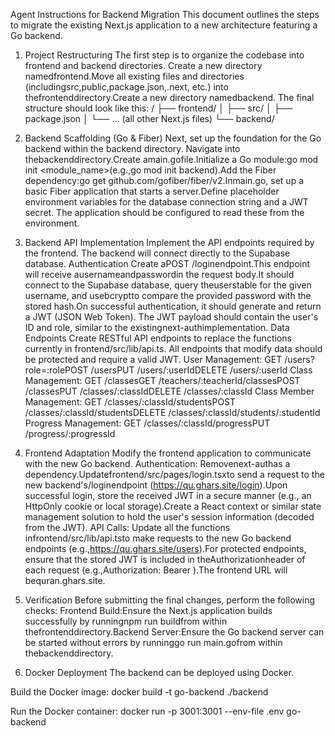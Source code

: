 Agent Instructions for Backend Migration
This document outlines the steps to migrate the existing Next.js application to a new architecture featuring a Go backend.
1. Project Restructuring
The first step is to organize the codebase into frontend and backend directories.
Create a new directory namedfrontend.Move all existing files and directories (includingsrc,public,package.json,.next, etc.) into thefrontenddirectory.Create a new directory namedbackend.
The final structure should look like this:
/
├── frontend/
│   ├── src/
│   ├── package.json
│   └── ... (all other Next.js files)
└── backend/

2. Backend Scaffolding (Go & Fiber)
Next, set up the foundation for the Go backend within the backend directory.
Navigate into thebackenddirectory.Create amain.gofile.Initialize a Go module:go mod init <module_name>(e.g.,go mod init backend).Add the Fiber dependency:go get github.com/gofiber/fiber/v2.Inmain.go, set up a basic Fiber application that starts a server.Define placeholder environment variables for the database connection string and a JWT secret. The application should be configured to read these from the environment.
3. Backend API Implementation
Implement the API endpoints required by the frontend. The backend will connect directly to the Supabase database.
Authentication
Create aPOST /loginendpoint.This endpoint will receive ausernameandpasswordin the request body.It should connect to the Supabase database, query theuserstable for the given username, and usebcryptto compare the provided password with the stored hash.On successful authentication, it should generate and return a JWT (JSON Web Token). The JWT payload should contain the user's ID and role, similar to the existingnext-authimplementation.
Data Endpoints
Create RESTful API endpoints to replace the functions currently in frontend/src/lib/api.ts. All endpoints that modify data should be protected and require a valid JWT.
User Management:
GET /users?role=:rolePOST /usersPUT /users/:userIdDELETE /users/:userId
Class Management:
GET /classesGET /teachers/:teacherId/classesPOST /classesPUT /classes/:classIdDELETE /classes/:classId
Class Member Management:
GET /classes/:classId/studentsPOST /classes/:classId/studentsDELETE /classes/:classId/students/:studentId
Progress Management:
GET /classes/:classId/progressPUT /progress/:progressId
4. Frontend Adaptation
Modify the frontend application to communicate with the new Go backend.
Authentication:
Removenext-authas a dependency.Updatefrontend/src/pages/login.tsxto send a request to the new backend's/loginendpoint (https://qu.ghars.site/login).Upon successful login, store the received JWT in a secure manner (e.g., an HttpOnly cookie or local storage).Create a React context or similar state management solution to hold the user's session information (decoded from the JWT).
API Calls:
Update all the functions infrontend/src/lib/api.tsto make requests to the new Go backend endpoints (e.g.,https://qu.ghars.site/users).For protected endpoints, ensure that the stored JWT is included in theAuthorizationheader of each request (e.g.,Authorization: Bearer <token>).The frontend URL will bequran.ghars.site.
5. Verification
Before submitting the final changes, perform the following checks:
Frontend Build:Ensure the Next.js application builds successfully by runningnpm run buildfrom within thefrontenddirectory.Backend Server:Ensure the Go backend server can be started without errors by runninggo run main.gofrom within thebackenddirectory.

6. Docker Deployment
The backend can be deployed using Docker.

Build the Docker image:
docker build -t go-backend ./backend

Run the Docker container:
docker run -p 3001:3001 --env-file .env go-backend